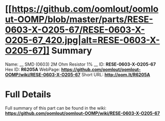 
[[https://github.com/oomlout/oomlout-OOMP/blob/master/parts/RESE-0603-X-O205-67/RESE-0603-X-O205-67_420.jpg|alt=RESE-0603-X-O205-67]] 
Summary
=================

Name: __ SMD (0603) 2M Ohm Resistor 1% __
ID: __RESE-0603-X-O205-67__
Hex ID: __R6205A__
WebPage: __https://github.com/oomlout/oomlout-OOMP/wiki/RESE-0603-X-O205-67__
Short URL: __http://oom.lt/R6205A__

Full Details
==========================
Full summary of this part can be found in the wiki:   
__https://github.com/oomlout/oomlout-OOMP/wiki/RESE-0603-X-O205-67__   

